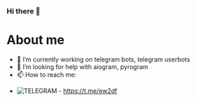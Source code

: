 ### Hi there 👋


# About me
- 🔭 I’m currently working on telegram bots, telegram userbots
- 🤔 I’m looking for help with aiogram, pyrogram
- 📫 How to reach me: 
* ![TELEGRAM](https://img.shields.io/badge/TELEGRAM-LINK-blue) - https://t.me/ew2df

